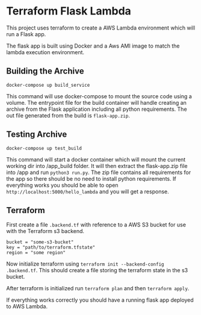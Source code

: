 # Terraform Flask Lambda

This project uses terraform to create a AWS Lambda environment which will run a 
Flask app. 

The flask app is built using Docker and a Aws AMI image to match the lambda 
execution environment. 

## Building the Archive
`docker-compose up build_service`

This command will use docker-compose to mount the source code using a volume.
The entrypoint file for the build container will handle creating an archive 
from the Flask application including all python requirements. The out file generated 
from the build is `flask-app.zip`. 

## Testing Archive 
`docker-compose up test_build`

This command will start a docker container which will mount the current working dir
into /app_build folder. It will then extract the flask-app.zip file into /app and 
run `python3 run.py`. The zip file contains all requirements for the app so there
should be no need to install python requirements. If everything works you should be
able to open `http://localhost:5000/hello_lambda` and you will get a response.

## Terraform
First create a file `.backend.tf` with reference to a AWS S3 bucket for use 
with the Terraform s3 backend. 
```hcl-terraform
bucket = "some-s3-bucket"
key = "path/to/terraform.tfstate"
region = "some region"
```
Now initialize terraform using `terraform init --backend-config .backend.tf`. This should create a file
storing the terraform state in the s3 bucket. 

After terraform is initialized run `terraform plan` and then `terraform apply`.

If everything works correctly you should have a running flask app deployed to AWS
Lambda.
